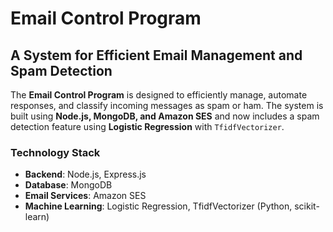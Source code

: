 # Email Control Program

## A System for Efficient Email Management and Spam Detection


The **Email Control Program** is designed to efficiently manage, automate responses, and classify incoming messages as spam or ham. The system is built using **Node.js, MongoDB, and Amazon SES** and now includes a spam detection feature using **Logistic Regression** with `TfidfVectorizer`.

### Technology Stack
- **Backend**: Node.js, Express.js
- **Database**: MongoDB
- **Email Services**: Amazon SES
- **Machine Learning**: Logistic Regression, TfidfVectorizer (Python, scikit-learn)
